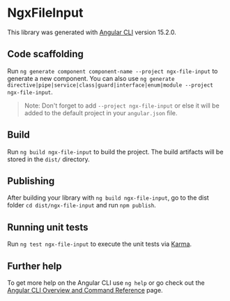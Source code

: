 # NgxFileInput

This library was generated with [Angular CLI](https://github.com/angular/angular-cli) version 15.2.0.

## Code scaffolding

Run `ng generate component component-name --project ngx-file-input` to generate a new component. You can also use `ng generate directive|pipe|service|class|guard|interface|enum|module --project ngx-file-input`.
> Note: Don't forget to add `--project ngx-file-input` or else it will be added to the default project in your `angular.json` file. 

## Build

Run `ng build ngx-file-input` to build the project. The build artifacts will be stored in the `dist/` directory.

## Publishing

After building your library with `ng build ngx-file-input`, go to the dist folder `cd dist/ngx-file-input` and run `npm publish`.

## Running unit tests

Run `ng test ngx-file-input` to execute the unit tests via [Karma](https://karma-runner.github.io).

## Further help

To get more help on the Angular CLI use `ng help` or go check out the [Angular CLI Overview and Command Reference](https://angular.io/cli) page.
